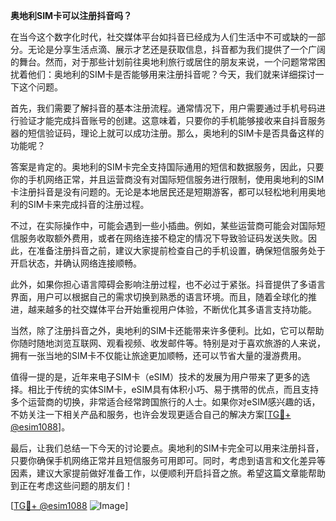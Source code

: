 **奥地利SIM卡可以注册抖音吗？**

在当今这个数字化时代，社交媒体平台如抖音已经成为人们生活中不可或缺的一部分。无论是分享生活点滴、展示才艺还是获取信息，抖音都为我们提供了一个广阔的舞台。然而，对于那些计划前往奥地利旅行或居住的朋友来说，一个问题常常困扰着他们：奥地利的SIM卡是否能够用来注册抖音呢？今天，我们就来详细探讨一下这个问题。

首先，我们需要了解抖音的基本注册流程。通常情况下，用户需要通过手机号码进行验证才能完成抖音账号的创建。这意味着，只要你的手机能够接收来自抖音服务器的短信验证码，理论上就可以成功注册。那么，奥地利的SIM卡是否具备这样的功能呢？

答案是肯定的。奥地利的SIM卡完全支持国际通用的短信和数据服务，因此，只要你的手机网络正常，并且运营商没有对国际短信服务进行限制，使用奥地利的SIM卡注册抖音是没有问题的。无论是本地居民还是短期游客，都可以轻松地利用奥地利的SIM卡来完成抖音的注册过程。

不过，在实际操作中，可能会遇到一些小插曲。例如，某些运营商可能会对国际短信服务收取额外费用，或者在网络连接不稳定的情况下导致验证码发送失败。因此，在准备注册抖音之前，建议大家提前检查自己的手机设置，确保短信服务处于开启状态，并确认网络连接顺畅。

此外，如果你担心语言障碍会影响注册过程，也不必过于紧张。抖音提供了多语言界面，用户可以根据自己的需求切换到熟悉的语言环境。而且，随着全球化的推进，越来越多的社交媒体平台开始重视用户体验，不断优化其多语言支持功能。

当然，除了注册抖音之外，奥地利的SIM卡还能带来许多便利。比如，它可以帮助你随时随地浏览互联网、观看视频、收发邮件等。特别是对于喜欢旅游的人来说，拥有一张当地的SIM卡不仅能让旅途更加顺畅，还可以节省大量的漫游费用。

值得一提的是，近年来电子SIM卡（eSIM）技术的发展为用户带来了更多的选择。相比于传统的实体SIM卡，eSIM具有体积小巧、易于携带的优点，而且支持多个运营商的切换，非常适合经常跨国旅行的人士。如果你对eSIM感兴趣的话，不妨关注一下相关产品和服务，也许会发现更适合自己的解决方案[[TG💪+ @esim1088](https://t.me/s/esim1088)]。

最后，让我们总结一下今天的讨论要点。奥地利的SIM卡完全可以用来注册抖音，只要你确保手机网络正常并且短信服务可用即可。同时，考虑到语言和文化差异等因素，建议大家提前做好准备工作，以便顺利开启抖音之旅。希望这篇文章能帮助到正在考虑这些问题的朋友们！

[[TG💪+ @esim1088](https://t.me/s/esim1088) ![Image](https://i.postimg.cc/4NQfJmqS/Snipaste-2025-05-13-00-14-12.png)]